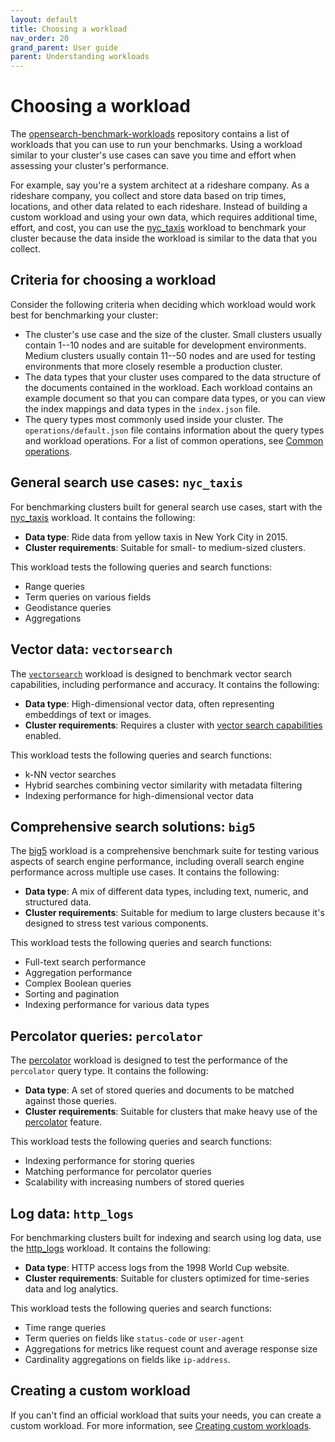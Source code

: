 ```yaml
---
layout: default
title: Choosing a workload
nav_order: 20
grand_parent: User guide
parent: Understanding workloads
---
```


# Choosing a workload

The [opensearch-benchmark-workloads](https://github.com/opensearch-project/opensearch-benchmark-workloads) repository contains a list of workloads that you can use to run your benchmarks. Using a workload similar to your cluster's use cases can save you time and effort when assessing your cluster's performance. 

For example, say you're a system architect at a rideshare company. As a rideshare company, you collect and store data based on trip times, locations, and other data related to each rideshare. Instead of building a custom workload and using your own data, which requires additional time, effort, and cost, you can use the [nyc_taxis](https://github.com/opensearch-project/opensearch-benchmark-workloads/tree/main/nyc_taxis) workload to benchmark your cluster because the data inside the workload is similar to the data that you collect. 

## Criteria for choosing a workload

Consider the following criteria when deciding which workload would work best for benchmarking your cluster:

- The cluster's use case and the size of the cluster. Small clusters usually contain 1--10 nodes and are suitable for development environments. Medium clusters usually contain 11--50 nodes and are used for testing environments that more closely resemble a production cluster. 
- The data types that your cluster uses compared to the data structure of the documents contained in the workload. Each workload contains an example document so that you can compare data types, or you can view the index mappings and data types in the `index.json` file.
- The query types most commonly used inside your cluster. The `operations/default.json` file contains information about the query types and workload operations. For a list of common operations, see [Common operations]({{site.url}}{{site.baseurl}}/benchmark/user-guide/understanding-workloads/common-operations/).

## General search use cases: `nyc_taxis`

For benchmarking clusters built for general search use cases, start with the [nyc_taxis](https://github.com/opensearch-project/opensearch-benchmark-workloads/tree/main/nyc_taxis) workload. It contains the following:

- **Data type**: Ride data from yellow taxis in New York City in 2015.
- **Cluster requirements**: Suitable for small- to medium-sized clusters.

This workload tests the following queries and search functions:

- Range queries
- Term queries on various fields
- Geodistance queries
- Aggregations

## Vector data: `vectorsearch`

The [`vectorsearch`](https://github.com/opensearch-project/opensearch-benchmark-workloads/tree/main/vectorsearch) workload is designed to benchmark vector search capabilities, including performance and accuracy. It contains the following:

- **Data type**: High-dimensional vector data, often representing embeddings of text or images.
- **Cluster requirements**: Requires a cluster with [vector search capabilities]({{site.url}}{{site.baseurl}}/vector-search/) enabled.

This workload tests the following queries and search functions:

- k-NN vector searches
- Hybrid searches combining vector similarity with metadata filtering
- Indexing performance for high-dimensional vector data

## Comprehensive search solutions: `big5`

The [big5](https://github.com/opensearch-project/opensearch-benchmark-workloads/tree/main/big5) workload is a comprehensive benchmark suite for testing various aspects of search engine performance, including overall search engine performance across multiple use cases. It contains the following:

- **Data type**: A mix of different data types, including text, numeric, and structured data.
- **Cluster requirements**: Suitable for medium to large clusters because it's designed to stress test various components.

This workload tests the following queries and search functions:

- Full-text search performance
- Aggregation performance
- Complex Boolean queries
- Sorting and pagination
- Indexing performance for various data types

## Percolator queries: `percolator`

The [percolator](https://github.com/opensearch-project/opensearch-benchmark-workloads/tree/main/percolator) workload is designed to test the performance of the `percolator` query type. It contains the following:

- **Data type**: A set of stored queries and documents to be matched against those queries.
- **Cluster requirements**: Suitable for clusters that make heavy use of the [percolator]({{site.url}}{{site.baseurl}}/field-types/supported-field-types/percolator/) feature.

This workload tests the following queries and search functions:

- Indexing performance for storing queries
- Matching performance for percolator queries
- Scalability with increasing numbers of stored queries

## Log data: `http_logs`

For benchmarking clusters built for indexing and search using log data, use the [http_logs](https://github.com/opensearch-project/opensearch-benchmark-workloads/tree/main/http_logs) workload. It contains the following:

- **Data type**: HTTP access logs from the 1998 World Cup website.
- **Cluster requirements**: Suitable for clusters optimized for time-series data and log analytics.

This workload tests the following queries and search functions:

- Time range queries
- Term queries on fields like `status-code` or `user-agent`
- Aggregations for metrics like request count and average response size
- Cardinality aggregations on fields like `ip-address`.

## Creating a custom workload

If you can't find an official workload that suits your needs, you can create a custom workload. For more information, see [Creating custom workloads]({{site.url}}{{site.baseurl}}/benchmark/user-guide/working-with-workloads/creating-custom-workloads/).
